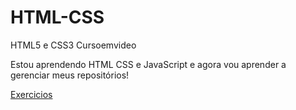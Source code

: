 # HTML-CSS
 HTML5 e CSS3 Cursoemvideo 

 Estou aprendendo HTML CSS e JavaScript e agora vou aprender a gerenciar meus repositórios!

<a href="https://douglaschmitzz.github.io/HTML-CSS/exercicios">Exercicios</a>
